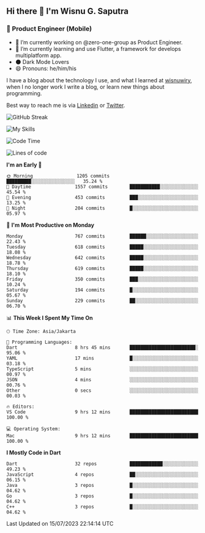 ## Hi there 👋 I'm Wisnu G. Saputra

### :mobile_phone_off: Product Engineer (Mobile)

- 🔭 I’m currently working on @zero-one-group as Product Engineer.
- 🌱 I’m currently learning and use Flutter, a framework for develops multiplatform app.
- 🌑 Dark Mode Lovers
- 😄 Pronouns: he/him/his

I have a blog about the technology I use, and what I learned at [wisnuwiry](https://wisnuwiry.space/), when I no longer work I write a blog, or learn new things about programming.

Best way to reach me is via [Linkedin](https://www.linkedin.com/in/wisnu-saputra/) or [Twitter](https://twitter.com/wisnuwiry).

![GitHub Streak](https://streak-stats.demolab.com?user=wisnuwiry&theme=dark&hide_border=true)

![My Skills](https://skillicons.dev/icons?i=dart,flutter,kotlin,swift,go,js,css,neovim,git,linux&perline=5)

<!--START_SECTION:waka-->
![Code Time](http://img.shields.io/badge/Code%20Time-583%20hrs%2036%20mins-blue)

![Lines of code](https://img.shields.io/badge/From%20Hello%20World%20I%27ve%20Written-4.6%20million%20lines%20of%20code-blue)

**I'm an Early 🐤** 

```text
🌞 Morning                1205 commits        █████████░░░░░░░░░░░░░░░░   35.24 % 
🌆 Daytime                1557 commits        ███████████░░░░░░░░░░░░░░   45.54 % 
🌃 Evening                453 commits         ███░░░░░░░░░░░░░░░░░░░░░░   13.25 % 
🌙 Night                  204 commits         █░░░░░░░░░░░░░░░░░░░░░░░░   05.97 % 
```
📅 **I'm Most Productive on Monday** 

```text
Monday                   767 commits         ██████░░░░░░░░░░░░░░░░░░░   22.43 % 
Tuesday                  618 commits         █████░░░░░░░░░░░░░░░░░░░░   18.08 % 
Wednesday                642 commits         █████░░░░░░░░░░░░░░░░░░░░   18.78 % 
Thursday                 619 commits         █████░░░░░░░░░░░░░░░░░░░░   18.10 % 
Friday                   350 commits         ███░░░░░░░░░░░░░░░░░░░░░░   10.24 % 
Saturday                 194 commits         █░░░░░░░░░░░░░░░░░░░░░░░░   05.67 % 
Sunday                   229 commits         ██░░░░░░░░░░░░░░░░░░░░░░░   06.70 % 
```


📊 **This Week I Spent My Time On** 

```text
🕑︎ Time Zone: Asia/Jakarta

💬 Programming Languages: 
Dart                     8 hrs 45 mins       ████████████████████████░   95.06 % 
YAML                     17 mins             █░░░░░░░░░░░░░░░░░░░░░░░░   03.18 % 
TypeScript               5 mins              ░░░░░░░░░░░░░░░░░░░░░░░░░   00.97 % 
JSON                     4 mins              ░░░░░░░░░░░░░░░░░░░░░░░░░   00.76 % 
Other                    0 secs              ░░░░░░░░░░░░░░░░░░░░░░░░░   00.03 % 

🔥 Editors: 
VS Code                  9 hrs 12 mins       █████████████████████████   100.00 % 

💻 Operating System: 
Mac                      9 hrs 12 mins       █████████████████████████   100.00 % 
```

**I Mostly Code in Dart** 

```text
Dart                     32 repos            ████████████░░░░░░░░░░░░░   49.23 % 
JavaScript               4 repos             ██░░░░░░░░░░░░░░░░░░░░░░░   06.15 % 
Java                     3 repos             █░░░░░░░░░░░░░░░░░░░░░░░░   04.62 % 
Go                       3 repos             █░░░░░░░░░░░░░░░░░░░░░░░░   04.62 % 
C++                      3 repos             █░░░░░░░░░░░░░░░░░░░░░░░░   04.62 % 
```




 Last Updated on 15/07/2023 22:14:14 UTC
<!--END_SECTION:waka-->
